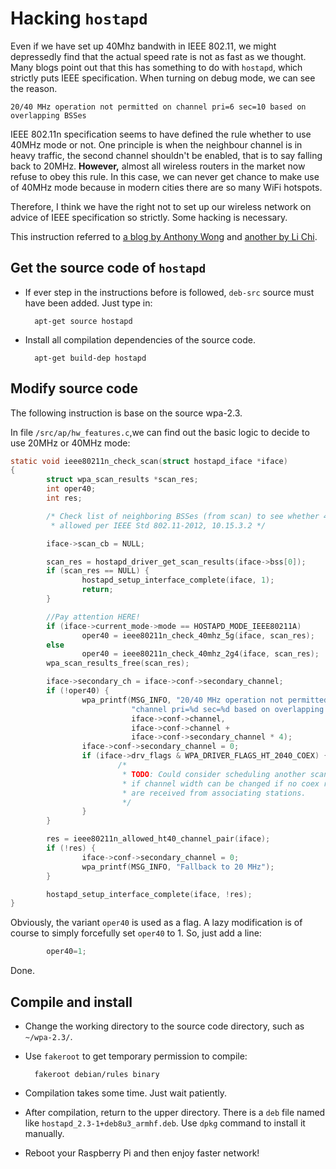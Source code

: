 # Hacking `hostapd`
Even if we have set up 40Mhz bandwith in IEEE 802.11, we might depressedly find that the actual speed rate is not as fast as we thought. Many blogs point out that this has something to do with `hostapd`, which strictly puts IEEE specification. When turning on debug mode, we can see the reason.

	20/40 MHz operation not permitted on channel pri=6 sec=10 based on overlapping BSSes

IEEE 802.11n specification seems to have defined the rule whether to use 40MHz mode or not. One principle is when the neighbour channel is in heavy traffic, the second channel shouldn't be enabled, that is to say falling back to 20MHz. **However,** almost all wireless routers in the market now refuse to obey this rule. In this case, we can never get chance to make use of 40MHz mode because in modern cities there are so many WiFi hotspots.

Therefore, I think we have the right not to set up our wireless network on advice of IEEE specification so strictly. Some hacking is necessary.

This instruction referred to [a blog by Anthony Wong](http://blog.anthonywong.net/2015/07/19/boost-wifi-speed-raspberry-pi-hostapd/) and [another by Li Chi](http://blog.csdn.net/subfate/article/details/52177035).
 
## Get the source code of `hostapd`
* If ever step in the instructions before is followed, `deb-src` source must have been added. Just type in:

		apt-get source hostapd
* Install all compilation dependencies of the source code.

		apt-get build-dep hostapd

## Modify source code
The following instruction is base on the source wpa-2.3.

In file `/src/ap/hw_features.c`,we can find out the basic logic to decide to use 20MHz or 40MHz mode:

```C
static void ieee80211n_check_scan(struct hostapd_iface *iface)
{
        struct wpa_scan_results *scan_res;
        int oper40;
        int res;

        /* Check list of neighboring BSSes (from scan) to see whether 40 MHz is
         * allowed per IEEE Std 802.11-2012, 10.15.3.2 */

        iface->scan_cb = NULL;

        scan_res = hostapd_driver_get_scan_results(iface->bss[0]);
        if (scan_res == NULL) {
                hostapd_setup_interface_complete(iface, 1);
                return;
        }

		//Pay attention HERE!
        if (iface->current_mode->mode == HOSTAPD_MODE_IEEE80211A)
                oper40 = ieee80211n_check_40mhz_5g(iface, scan_res);
        else
                oper40 = ieee80211n_check_40mhz_2g4(iface, scan_res);
        wpa_scan_results_free(scan_res);

        iface->secondary_ch = iface->conf->secondary_channel;
        if (!oper40) {
                wpa_printf(MSG_INFO, "20/40 MHz operation not permitted on "
                           "channel pri=%d sec=%d based on overlapping BSSes",
                           iface->conf->channel,
                           iface->conf->channel +
                           iface->conf->secondary_channel * 4);
                iface->conf->secondary_channel = 0;
                if (iface->drv_flags & WPA_DRIVER_FLAGS_HT_2040_COEX) {
                        /*
                         * TODO: Could consider scheduling another scan to check
                         * if channel width can be changed if no coex reports
                         * are received from associating stations.
                         */
                }
        }

        res = ieee80211n_allowed_ht40_channel_pair(iface);
        if (!res) {
                iface->conf->secondary_channel = 0;
                wpa_printf(MSG_INFO, "Fallback to 20 MHz");
        }

        hostapd_setup_interface_complete(iface, !res);
}
```

Obviously, the variant `oper40` is used as a flag. A lazy modification is of course to simply forcefully set `oper40` to 1. So, just add a line:

```C
        oper40=1;
```

Done.

## Compile and install
* Change the working directory to the source code directory, such as `~/wpa-2.3/`.
* Use `fakeroot` to get temporary permission to compile:

		fakeroot debian/rules binary
* Compilation takes some time. Just wait patiently.
* After compilation, return to the upper directory. There is a `deb` file named like `hostapd_2.3-1+deb8u3_armhf.deb`. Use `dpkg` command to install it manually.
* Reboot your Raspberry Pi and then enjoy faster network!
